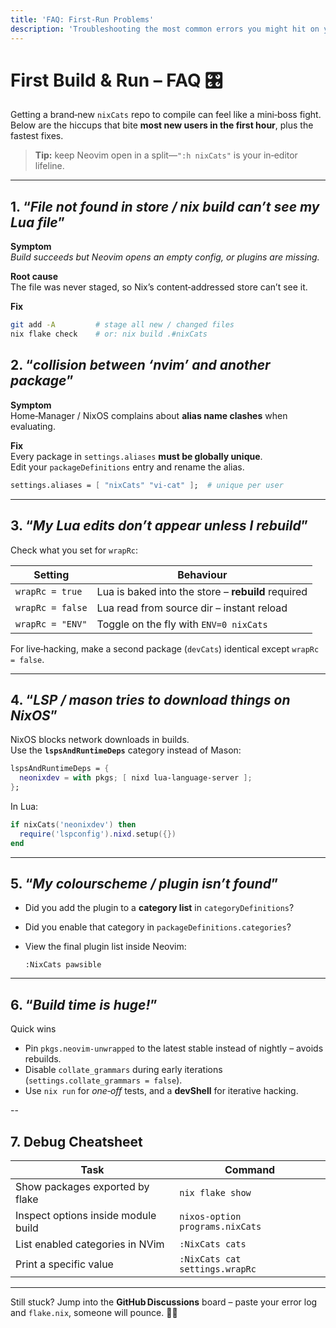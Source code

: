 ```yaml
---
title: 'FAQ: First‑Run Problems'
description: 'Troubleshooting the most common errors you might hit on your very first nixCats build & launch.'
---
```


# First Build & Run – FAQ 🎛️

Getting a brand‑new `nixCats` repo to compile can feel like a mini‑boss fight.
Below are the hiccups that bite **most new users in the first hour**, plus the fastest fixes.

> **Tip:** keep Neovim open in a split—`":h nixCats"` is your in‑editor lifeline.

---

## 1. “*File not found in store / nix build can’t see my Lua file*”

**Symptom**  
*Build succeeds but Neovim opens an empty config, or plugins are missing.*

**Root cause**  
The file was never staged, so Nix’s content‑addressed store can’t see it.

**Fix**  

```bash
git add -A         # stage all new / changed files
nix flake check    # or: nix build .#nixCats
```

## 2. “*collision between ‘nvim’ and another package*”

**Symptom**  
Home‑Manager / NixOS complains about **alias name clashes** when evaluating.

**Fix**  
Every package in `settings.aliases` **must be globally unique**.  
Edit your `packageDefinitions` entry and rename the alias.

```nix
settings.aliases = [ "nixCats" "vi-cat" ];  # unique per user
```

---

## 3. “*My Lua edits don’t appear unless I rebuild*”

Check what you set for `wrapRc`:

| Setting            | Behaviour                               |
|--------------------|-----------------------------------------|
| `wrapRc = true`    | Lua is baked into the store – **rebuild** required |
| `wrapRc = false`   | Lua read from source dir – instant reload |
| `wrapRc = "ENV"`   | Toggle on the fly with `ENV=0 nixCats`   |

For live‑hacking, make a second package (`devCats`) identical except `wrapRc = false`.

---

## 4. “*LSP / mason tries to download things on NixOS*”

NixOS blocks network downloads in builds.  
Use the **`lspsAndRuntimeDeps`** category instead of Mason:

```nix
lspsAndRuntimeDeps = {
  neonixdev = with pkgs; [ nixd lua-language-server ];
};
```

In Lua:

```lua
if nixCats('neonixdev') then
  require('lspconfig').nixd.setup({})
end
```

---

## 5. “*My colourscheme / plugin isn’t found*”

* Did you add the plugin to a **category list** in `categoryDefinitions`?  
* Did you enable that category in `packageDefinitions.categories`?  
* View the final plugin list inside Neovim:

  ```vim
  :NixCats pawsible
  ```

---

## 6. “*Build time is huge!*”

Quick wins

* Pin `pkgs.neovim-unwrapped` to the latest stable instead of nightly – avoids rebuilds.  
* Disable `collate_grammars` during early iterations (`settings.collate_grammars = false`).  
* Use `nix run` for *one‑off* tests, and a **devShell** for iterative hacking.

--

## 7. Debug Cheatsheet

| Task | Command |
|------|---------|
| Show packages exported by flake | `nix flake show` |
| Inspect options inside module build | `nixos-option programs.nixCats` |
| List enabled categories in NVim | `:NixCats cats` |
| Print a specific value | `:NixCats cat settings.wrapRc` |

---

Still stuck? Jump into the **GitHub Discussions** board – paste your error log and `flake.nix`, someone will pounce. 🐱‍💻
